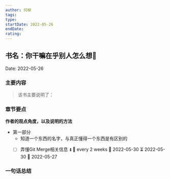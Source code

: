 ```yaml
---
author: 何柳
tags: 
type:
startDate: 2022-05-26
endDate:
rating: 
---
```


## 书名：你干嘛在乎别人怎么想📖
 
Date: 2022-05-26 

### 主要内容
> 该书主要说明了：







### 章节要点
**作者的观点角度，以及说明的方法**
- 第一部分
	- 知道一个东西的名字，与真正懂得一个东西是有区别的
	- [ ] 弄懂Git Merge相关信息 ⏫ 🔁 every 2 weeks 🛫 2022-05-30 ⏳ 2022-05-30 📅 2022-05-27









### 一句话总结



